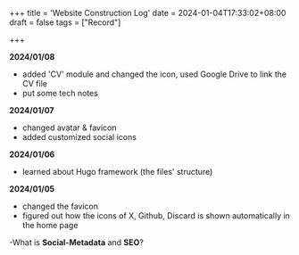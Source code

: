 +++
title = 'Website Construction Log'
date = 2024-01-04T17:33:02+08:00
draft = false
tags = ["Record"]

+++

**2024/01/08**

* added 'CV' module and changed the icon, used Google Drive to link the CV file
* put some tech notes



**2024/01/07**

* changed avatar & favicon
* added customized social icons



**2024/01/06**

* learned about Hugo framework (the files' structure)



**2024/01/05**

* changed the favicon
* figured out how the icons of X, Github, Discard is shown automatically in the home page

-What is **Social-Metadata** and **SEO**?



